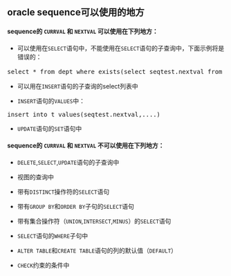 ## oracle sequence可以使用的地方 ##
#### sequence的 `CURRVAL` 和 `NEXTVAL` 可以使用在下列地方： ####


-  可以使用在`SELECT`语句中，不能使用在`SELECT`语句的子查询中，下面示例将是错误的：
<pre>
select * from dept where exists(select seqtest.nextval from dual);--用在SELECT语句的子查询中
</pre>

-  可以用在`INSERT`语句的子查询的select列表中


-  `INSERT`语句的`VALUES`中：
<pre>
insert into t values(seqtest.nextval,....)
</pre>

-  `UPDATE`语句的`SET`语句中

#### sequence的 `CURRVAL` 和 `NEXTVAL` 不可以使用在下列地方： ####

- `DELETE`,`SELECT`,`UPDATE`语句的子查询中

- 视图的查询中

- 带有`DISTINCT`操作符的`SELECT`语句

- 带有`GROUP BY`和`ORDER BY`子句的`SELECT`语句

- 带有集合操作符（`UNION`,`INTERSECT`,`MINUS`）的`SELECT`语句

- `SELECT`语句的`WHERE`子句中

- `ALTER TABLE`和`CREATE TABLE`语句的列的默认值（`DEFAULT`）

- `CHECK`约束的条件中